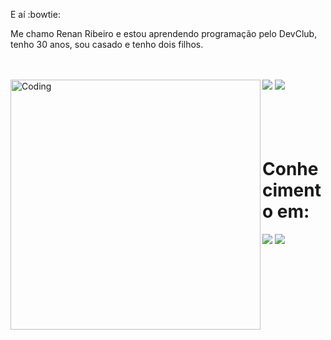 E aí :bowtie:

<p>Me chamo Renan Ribeiro e estou aprendendo programação pelo DevClub, tenho 30 anos,
sou casado e tenho dois filhos.</p>
<br>
<br>
 <img align="left" alt="Coding" width="400" src="https://images8.alphacoders.com/115/thumb-1920-1156488.png">

 <img href="https://www.instagram.com/rribeirodos.santos/" src="https://img.shields.io/badge/Instagram-E4405F?style=for-the-badge&logo=instagram&logoColor=white">

 <img src="https://img.shields.io/badge/LinkedIn-0077B5?style=for-the-badge&logo=linkedin&logoColor=white">
 <br>
 <br>
 <br>
 <br>
 <br>
<div>
<h1>Conhecimento em:</h1>

<a href="https://www.instagram.com/rribeirodos.santos/" target="_blank"><img src="https://img.shields.io/badge/HTML5-E34F26?style=for-the-badge&logo=html5&logoColor=white" target="_blank"></a>
<img src="https://img.shields.io/badge/CSS3-1572B6?style=for-the-badge&logo=css3&logoColor=white">
</div>

